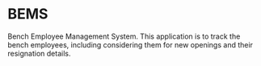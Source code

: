 # BEMS
Bench Employee Management System.
This application is to track the bench employees, including considering them for new openings and their resignation details.